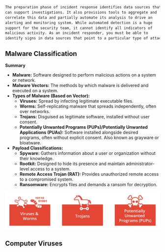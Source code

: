 
```txt
The preparation phase of incident response identifies data sources that
can support investigations. It also provisions tools to aggregate and
correlate this data and partially automate its analysis to drive an 
alerting and monitoring system. While automated detection is a huge 
support for the security team, it cannot identify all indicators of 
malicious activity. As an incident responder, you must be able to 
identify signs in data sources that point to a particular type of attack.
```

## Malware Classification

**Summary**

- **Malware:** Software designed to perform malicious actions on a system or network.
- **Malware Vectors:** The methods by which malware is delivered and executed on a system.
- **Types of Malware (Based on Vector):**
    - **Viruses:** Spread by infecting legitimate executable files.
    - **Worms:** Self-replicating malware that spreads independently, often over networks.
    - **Trojans:** Disguised as legitimate software, installed without user consent.
    - **Potentially Unwanted Programs (PUPs)/Potentially Unwanted Applications (PUAs):** Software installed alongside desired programs, often without explicit consent. Also known as grayware or bloatware.
- **Payload Classifications:**
    - **Spyware:** Gathers information about a user or organization without their knowledge.
    - **Rootkit:** Designed to hide its presence and maintain administrator-level access to a system.
    - **Remote Access Trojan (RAT):** Provides unauthorized remote access to a compromised system.
    - **Ransomware:** Encrypts files and demands a ransom for decryption.

![](../../../Attachments/Pasted%20image%2020240805000151.png)
## Computer Viruses

